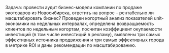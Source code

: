 Задача: провести аудит бизнес-модели компании по продаже экотоваров из Новосибирска, ответить на вопрос – рентабельно ли масштабировать бизнес?
Проведен когортный анализ показателей unit-экономики на недельных интервалах, определена возвращаемость клиентов по недельным когортам, посчитан коэффициент окупаемости инвестиций (в том числе инвестиций в рекламу), выявлены три самых эффективных источника продвижения и три самых эффективных города в метрике ROI и даны рекомендации по масштабированию. 

